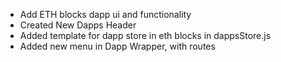 * Add ETH blocks dapp ui and functionality
* Created New Dapps Header
* Added template for dapp store in eth blocks in dappsStore.js
* Added new menu in Dapp Wrapper, with routes
